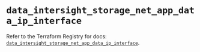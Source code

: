 # `data_intersight_storage_net_app_data_ip_interface`

Refer to the Terraform Registry for docs: [`data_intersight_storage_net_app_data_ip_interface`](https://registry.terraform.io/providers/ciscodevnet/intersight/1.0.71/docs/data-sources/storage_net_app_data_ip_interface).
